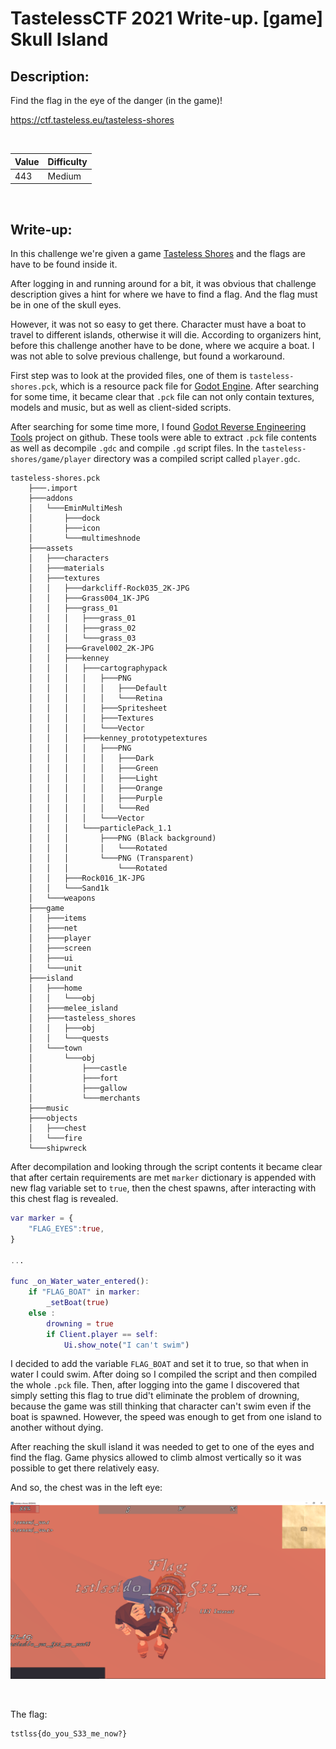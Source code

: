 # TastelessCTF 2021 Write-up. [game] Skull Island

## Description:
Find the flag in the eye of the danger (in the game)!

https://ctf.tasteless.eu/tasteless-shores

<br>

| Value | Difficulty   |
| ----- | ------------ |
| 443   | Medium       |

<br>

## Write-up:
In this challenge we're given a game [Tasteless Shores](https://ctf.tasteless.eu/tasteless-shores) and the flags are have to be found inside it.

After logging in and running around for a bit, it was obvious that challenge description gives a hint for where we have to find a flag. And the flag must be in one of the skull eyes.

However, it was not so easy to get there. Character must have a boat to travel to different islands, otherwise it will die.
According to organizers hint, before this challenge another have to be done, where we acquire a boat. I was not able to solve previous challenge, but found a workaround.

First step was to look at the provided files, one of them is `tasteless-shores.pck`, which is a resource pack file for [Godot Engine](https://docs.godotengine.org/en/latest/index.html). After searching for some time, it became clear that `.pck` file can not only contain textures, models and music, but as well as client-sided scripts.

After searching for some time more, I found [Godot Reverse Engineering Tools](https://github.com/bruvzg/gdsdecomp) project on github. These tools were able to extract `.pck` file contents as well as decompile `.gdc` and compile `.gd` script files. 
In the `tasteless-shores/game/player` directory was a compiled script called `player.gdc`.

```log
tasteless-shores.pck
    ├───.import
    ├───addons
    │   └───EminMultiMesh
    │       ├───dock
    │       ├───icon
    │       └───multimeshnode
    ├───assets
    │   ├───characters
    │   ├───materials
    │   ├───textures
    │   │   ├───darkcliff-Rock035_2K-JPG
    │   │   ├───Grass004_1K-JPG
    │   │   ├───grass_01
    │   │   │   ├───grass_01
    │   │   │   ├───grass_02
    │   │   │   └───grass_03
    │   │   ├───Gravel002_2K-JPG
    │   │   ├───kenney
    │   │   │   ├───cartographypack
    │   │   │   │   ├───PNG
    │   │   │   │   │   ├───Default
    │   │   │   │   │   └───Retina
    │   │   │   │   ├───Spritesheet
    │   │   │   │   ├───Textures
    │   │   │   │   └───Vector
    │   │   │   ├───kenney_prototypetextures
    │   │   │   │   ├───PNG
    │   │   │   │   │   ├───Dark
    │   │   │   │   │   ├───Green
    │   │   │   │   │   ├───Light
    │   │   │   │   │   ├───Orange
    │   │   │   │   │   ├───Purple
    │   │   │   │   │   └───Red
    │   │   │   │   └───Vector
    │   │   │   └───particlePack_1.1
    │   │   │       ├───PNG (Black background)
    │   │   │       │   └───Rotated
    │   │   │       └───PNG (Transparent)
    │   │   │           └───Rotated
    │   │   ├───Rock016_1K-JPG
    │   │   └───Sand1k
    │   └───weapons
    ├───game
    │   ├───items
    │   ├───net
    │   ├───player
    │   ├───screen
    │   ├───ui
    │   └───unit
    ├───island
    │   ├───home
    │   │   └───obj
    │   ├───melee_island
    │   ├───tasteless_shores
    │   │   ├───obj
    │   │   └───quests
    │   └───town
    │       └───obj
    │           ├───castle
    │           ├───fort
    │           ├───gallow
    │           └───merchants
    ├───music
    ├───objects
    │   ├───chest
    │   └───fire
    └───shipwreck
```

After decompilation and looking through the script contents it became clear that after certain requirements are met `marker` dictionary is appended with new flag variable set to `true`, then the chest spawns, after interacting with this chest flag is revealed.

```gd
var marker = {
	"FLAG_EYES":true, 
}

...

func _on_Water_water_entered():
	if "FLAG_BOAT" in marker:
		_setBoat(true)
	else :
		drowning = true
		if Client.player == self:
			Ui.show_note("I can't swim")
```

I decided to add the variable `FLAG_BOAT` and set it to true, so that when in water I could swim. After doing so I compiled the script and then compiled the whole `.pck` file. Then, after logging into the game I discovered that simply setting this flag to true did't eliminate the problem of drowning, because the game was still thinking that character can't swim even if the boat is spawned. However, the speed was enough to get from one island to another without dying.

After reaching the skull island it was needed to get to one of the eyes and find the flag. Game physics allowed to climb almost vertically so it was possible to get there relatively easy.

And so, the chest was in the left eye:

![skull island](./img/Skull-Island-1.png)

<br>

The flag:
```log
tstlss{do_you_S33_me_now?}
```
